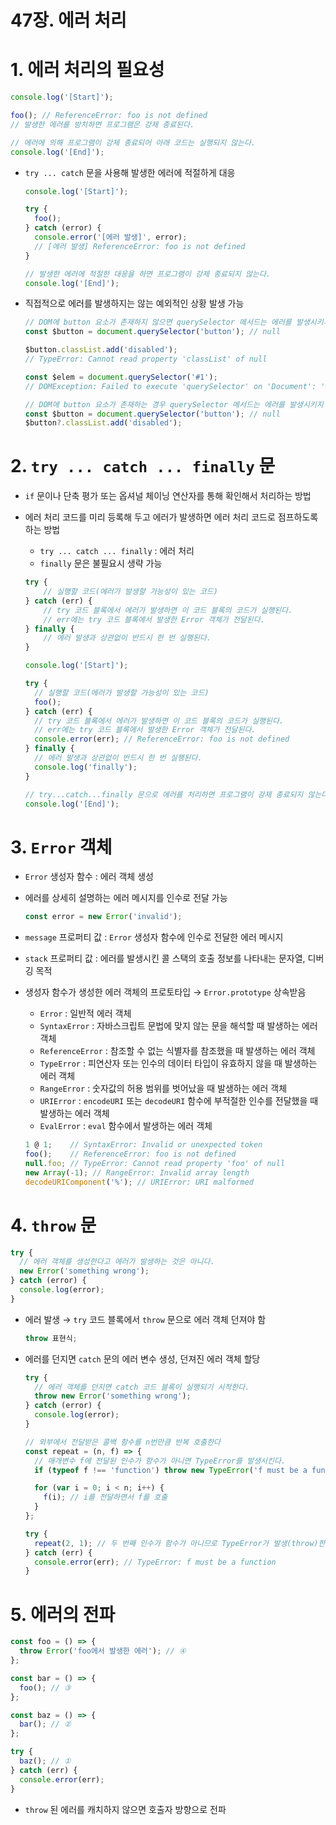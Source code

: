 # 47장. 에러 처리

# 1. 에러 처리의 필요성

```jsx
console.log('[Start]');

foo(); // ReferenceError: foo is not defined
// 발생한 에러를 방치하면 프로그램은 강제 종료된다.

// 에러에 의해 프로그램이 강제 종료되어 아래 코드는 실행되지 않는다.
console.log('[End]');
```

- `try ... catch` 문을 사용해 발생한 에러에 적절하게 대응
    
    ```jsx
    console.log('[Start]');
    
    try {
      foo();
    } catch (error) {
      console.error('[에러 발생]', error);
      // [에러 발생] ReferenceError: foo is not defined
    }
    
    // 발생한 에러에 적절한 대응을 하면 프로그램이 강제 종료되지 않는다.
    console.log('[End]');
    ```
    
- 직접적으로 에러를 발생하지는 않는 예외적인 상황 발생 가능
    
    ```jsx
    // DOM에 button 요소가 존재하지 않으면 querySelector 메서드는 에러를 발생시키지 않고 null을 반환한다.
    const $button = document.querySelector('button'); // null
    
    $button.classList.add('disabled');
    // TypeError: Cannot read property 'classList' of null
    ```
    
    ```jsx
    const $elem = document.querySelector('#1');
    // DOMException: Failed to execute 'querySelector' on 'Document': '#1' is not a valid selector.
    ```
    
    ```jsx
    // DOM에 button 요소가 존재하는 경우 querySelector 메서드는 에러를 발생시키지 않고 null을 반환한다.
    const $button = document.querySelector('button'); // null
    $button?.classList.add('disabled');
    ```
    

# 2. `try ... catch ... finally` 문

- `if` 문이나 단축 평가 또는 옵셔널 체이닝 연산자를 통해 확인해서 처리하는 방법
- 에러 처리 코드를 미리 등록해 두고 에러가 발생하면 에러 처리 코드로 점프하도록 하는 방법
    - `try ... catch ... finally` : 에러 처리
    - `finally` 문은 불필요시 생략 가능
    
    ```jsx
    try {
    	// 실행할 코드(에러가 발생할 가능성이 있는 코드)
    } catch (err) {
    	// try 코드 블록에서 에러가 발생하면 이 코드 블록의 코드가 실행된다.
    	// err에는 try 코드 블록에서 발생한 Error 객체가 전달된다.
    } finally {
    	// 에러 발생과 상관없이 반드시 한 번 실행된다.
    }
    ```
    
    ```jsx
    console.log('[Start]');
    
    try {
      // 실행할 코드(에러가 발생할 가능성이 있는 코드)
      foo();
    } catch (err) {
      // try 코드 블록에서 에러가 발생하면 이 코드 블록의 코드가 실행된다.
      // err에는 try 코드 블록에서 발생한 Error 객체가 전달된다.
      console.error(err); // ReferenceError: foo is not defined
    } finally {
      // 에러 발생과 상관없이 반드시 한 번 실행된다.
      console.log('finally');
    }
    
    // try...catch...finally 문으로 에러를 처리하면 프로그램이 강제 종료되지 않는다.
    console.log('[End]');
    ```
    

# 3. `Error` 객체

- `Error` 생성자 함수 : 에러 객체 생성
- 에러를 상세히 설명하는 에러 메시지를 인수로 전달 가능
    
    ```jsx
    const error = new Error('invalid');
    ```
    
- `message` 프로퍼티 값 : `Error` 생성자 함수에 인수로 전달한 에러 메시지
- `stack` 프로퍼티 값 : 에러를 발생시킨 콜 스택의 호출 정보를 나타내는 문자열, 디버깅 목적
- 생성자 함수가 생성한 에러 객체의 프로토타입 → `Error.prototype` 상속받음
    - `Error` : 일반적 에러 객체
    - `SyntaxError` : 자바스크립트 문법에 맞지 않는 문을 해석할 때 발생하는 에러 객체
    - `ReferenceError` : 참조할 수 없는 식별자를 참조했을 때 발생하는 에러 객체
    - `TypeError` : 피연산자 또는 인수의 데이터 타입이 유효하지 않을 때 발생하는 에러 객체
    - `RangeError` : 숫자값의 허용 범위를 벗어났을 때 발생하는 에러 객체
    - `URIError` : `encodeURI` 또는 `decodeURI` 함수에 부적절한 인수를 전달했을 때 발생하는 에러 객체
    - `EvalError` : `eval` 함수에서 발생하는 에러 객체
    
    ```jsx
    1 @ 1;    // SyntaxError: Invalid or unexpected token
    foo();    // ReferenceError: foo is not defined
    null.foo; // TypeError: Cannot read property 'foo' of null
    new Array(-1); // RangeError: Invalid array length
    decodeURIComponent('%'); // URIError: URI malformed
    ```
    

# 4. `throw` 문

```jsx
try {
  // 에러 객체를 생성한다고 에러가 발생하는 것은 아니다.
  new Error('something wrong');
} catch (error) {
  console.log(error);
}
```

- 에러 발생 → `try` 코드 블록에서 `throw` 문으로 에러 객체 던져야 함
    
    ```jsx
    throw 표현식;
    ```
    
- 에러를 던지면 `catch` 문의 에러 변수 생성, 던져진 에러 객체 할당
    
    ```jsx
    try {
      // 에러 객체를 던지면 catch 코드 블록이 실행되기 시작한다.
      throw new Error('something wrong');
    } catch (error) {
      console.log(error);
    }
    ```
    
    ```jsx
    // 외부에서 전달받은 콜백 함수를 n번만큼 반복 호출한다
    const repeat = (n, f) => {
      // 매개변수 f에 전달된 인수가 함수가 아니면 TypeError를 발생시킨다.
      if (typeof f !== 'function') throw new TypeError('f must be a function');
    
      for (var i = 0; i < n; i++) {
        f(i); // i를 전달하면서 f를 호출
      }
    };
    
    try {
      repeat(2, 1); // 두 번째 인수가 함수가 아니므로 TypeError가 발생(throw)한다.
    } catch (err) {
      console.error(err); // TypeError: f must be a function
    }
    ```
    

# 5. 에러의 전파

```jsx
const foo = () => {
  throw Error('foo에서 발생한 에러'); // ④
};

const bar = () => {
  foo(); // ③
};

const baz = () => {
  bar(); // ②
};

try {
  baz(); // ①
} catch (err) {
  console.error(err);
}
```

- `throw` 된 에러를 캐치하지 않으면 호출자 방향으로 전파
